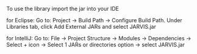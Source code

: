 To use the library import the jar into your IDE

for Eclipse:
Go to: Project → Build Path → Configure Build Path. Under Libraries tab, click Add External JARs and select JARVIS.jar 

[logo]:https://imgur.com/EzhqsUd

for IntelliJ:
Go to: File → Project Structure → Modules → Dependencies → Select + icon → Select 1 JARs or directories option → select JARVIS.jar 
